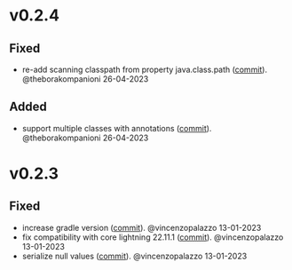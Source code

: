 # v0.2.4

## Fixed
- re-add scanning classpath from property java.class.path ([commit](https://github.com/clightning4j/JRPClightning/commit/1ffb48ffbd558e4c68dcffbdd4a42e86d58dc962)). @theborakompanioni 26-04-2023

## Added
- support multiple classes with annotations ([commit](https://github.com/clightning4j/JRPClightning/commit/acc40c36464477a7c64a699dd159f653ccd02f4e)). @theborakompanioni 26-04-2023


# v0.2.3

## Fixed
- increase gradle version ([commit](https://github.com/clightning4j/JRPClightning/commit/21200c31e9802595c9813e100154672a85d69de9)). @vincenzopalazzo 13-01-2023
- fix compatibility with core lightning 22.11.1 ([commit](https://github.com/clightning4j/JRPClightning/commit/9e4275dec30f620587ce0a9efe7b43d8296b28ce)). @vincenzopalazzo 13-01-2023
- serialize null values ([commit](https://github.com/clightning4j/JRPClightning/commit/f00561fd23b7120fce7b689c8ebfa07ec2996d9e)). @vincenzopalazzo 13-01-2023

